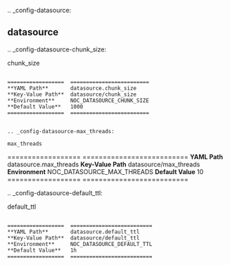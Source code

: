 .. _config-datasource:

datasource
----------


.. _config-datasource-chunk_size:

chunk_size
~~~~~~~~~~

==================  =========================
**YAML Path**       datasource.chunk_size
**Key-Value Path**  datasource/chunk_size
**Environment**     NOC_DATASOURCE_CHUNK_SIZE
**Default Value**   1000
==================  =========================


.. _config-datasource-max_threads:

max_threads
~~~~~~~~~~~

==================  ==========================
**YAML Path**       datasource.max_threads
**Key-Value Path**  datasource/max_threads
**Environment**     NOC_DATASOURCE_MAX_THREADS
**Default Value**   10
==================  ==========================


.. _config-datasource-default_ttl:

default_ttl
~~~~~~~~~~~

==================  ==========================
**YAML Path**       datasource.default_ttl
**Key-Value Path**  datasource/default_ttl
**Environment**     NOC_DATASOURCE_DEFAULT_TTL
**Default Value**   1h
==================  ==========================


